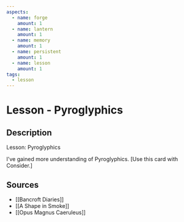 ```yaml
---
aspects: 
  - name: forge
    amount: 1
  - name: lantern
    amount: 1
  - name: memory
    amount: 1
  - name: persistent
    amount: 1
  - name: lesson
    amount: 1
tags:
  - lesson
---
```


# Lesson - Pyroglyphics

## Description
Lesson: Pyroglyphics

I've gained more understanding of Pyroglyphics. [Use this card with Consider.]
## Sources
- [[Bancroft Diaries]]
- [[A Shape in Smoke]]
- [[Opus Magnus Caeruleus]]